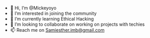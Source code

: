 - 👋 Hi, I’m @Mickeyoyo
- 👀 I’m interested in joining the community
- 🌱 I’m currently learning Ethical Hacking
- 💞️ I’m looking to collaborate on working on projects with techies
- 📫 Reach me on Samiesther.imb@gmail.com

<!---
Mickeyoyo/Mickeyoyo is a ✨ special ✨ repository because its `README.md` (this file) appears on your GitHub profile.
You can click the Preview link to take a look at your changes.
--->
